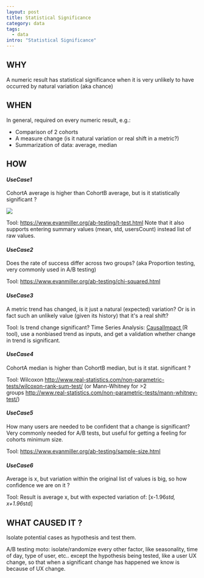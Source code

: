 ```yaml
---
layout: post
title: Statistical Significance
category: data
tags:
  - data
intro: "Statistical Significance"
---
```


## WHY

A numeric result has statistical significance when it is very unlikely to have occurred by natural variation (aka chance)

## WHEN

In general, required on every numeric result, e.g.:

-   Comparison of 2 cohorts
-   A measure change (is it natural variation or real shift in a metric?)
-   Summarization of data: average, median

## HOW

#### *UseCase1*

CohortA average is higher than CohortB average, but is it statistically significant ?

![](https://cdn-images-1.medium.com/max/1200/1*i5sfOjTv2Id4oNVSKmO66A.png)

Tool: <https://www.evanmiller.org/ab-testing/t-test.html> Note that it also supports entering summary values (mean, std, usersCount) instead list of raw values.

#### *UseCase2*

Does the rate of success differ across two groups? (aka Proportion testing, very commonly used in A/B testing)

Tool: <https://www.evanmiller.org/ab-testing/chi-squared.html>

#### *UseCase3*

A metric trend has changed, is it just a natural (expected) variation? Or is in fact such an unlikely value (given its history) that it's a real shift?

Tool: Is trend change significant? Time Series Analysis: [CausalImpact ](https://google.github.io/CausalImpact/CausalImpact.html)(R tool), use a nonbiased trend as inputs, and get a validation whether change in trend is significant.

#### *UseCase4*

CohortA median is higher than CohortB median, but is it stat. significant ?

Tool: Wilcoxon <http://www.real-statistics.com/non-parametric-tests/wilcoxon-rank-sum-test/> (or Mann-Whitney for >2 groups <http://www.real-statistics.com/non-parametric-tests/mann-whitney-test/>)

#### *UseCase5*

How many users are needed to be confident that a change is significant? Very commonly needed for A/B tests, but useful for getting a feeling for cohorts minimum size.

Tool: <https://www.evanmiller.org/ab-testing/sample-size.html>

#### *UseCase6*

Average is x, but variation within the original list of values is big, so how confidence we are on it ?

Tool: Result is average x, but with expected variation of: [x-1.96*std, x+1.96*std]

## WHAT CAUSED IT ?

Isolate potential cases as hypothesis and test them.

A/B testing moto: isolate/randomize every other factor, like seasonality, time of day, type of user, etc.. except the hypothesis being tested, like a user UX change, so that when a significant change has happened we know is because of UX change.